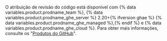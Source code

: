 O atribuição de revisão do código está disponível com {% data variables.product.prodname_team %}, {% data variables.product.prodname_ghe_server %} 2.20+{% ifversion ghae %} {% data variables.product.prodname_ghe_managed %},{% endif %} e {% data variables.product.prodname_ghe_cloud %}. Para obter mais informações, consulte os "[Produtos do GitHub](/articles/githubs-products)".
